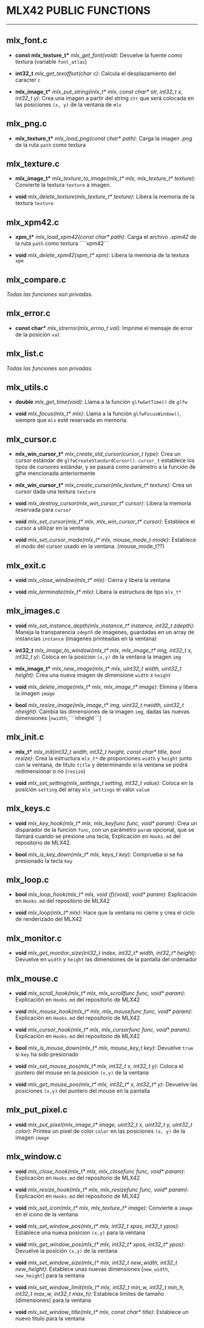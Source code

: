 # MLX42 PUBLIC FUNCTIONS
---

## mlx_font.c

* __const mlx_texture_t*__ _mlx_get_font(void)_: Devuelve la fuente como textura (variable ```font_atlas```)

* __int32_t__ _mlx_get_texoffset(char c)_: Calcula el desplazamiento del caracter ```c``` 

* __mlx_image_t*__ _mlx_put_string(mlx_t* mlx, const char* str, int32_t x, int32_t y)_: Crea una imagen a partir del string ```str``` que será colocada en las posiciones ```(x, y)``` de la ventana de ```mlx```

## mlx_png.c

* __mlx_texture_t*__ _mlx_load_png(const char* path)_: Carga la imagen _.png_ de la ruta ```path``` como textura

## mlx_texture.c

* __mlx_image_t*__ _mlx_texture_to_image(mlx_t* mlx, mlx_texture_t* texture)_: Convierte la textura ```texture``` a imagen.

* __void__ _mlx_delete_texture(mlx_texture_t* texture)_: Libera la memoria de la textura ```texture```

## mlx_xpm42.c

* __xpm_t*__ _mlx_load_xpm42(const char* path)_: Carga el archivo _.xpm42_ de la ruta ```path``` como textura ````xpm42```

* __void__ _mlx_delete_xpm42(xpm_t* xpm)_: Libera la memoria de la textura ```xpm```

## mlx_compare.c

_Todas las funciones son privadas._

## mlx_error.c

* __const char*__ _mlx_strerror(mlx_errno_t val)_: Imprime el mensaje de error de la posición ```val```

## mlx_list.c

_Todas las funciones son privadas._

## mlx_utils.c

* __double__ _mlx_get_time(void)_: Llama a la función ```glfwGetTime()``` de ```glfw```

* __void__ _mlx_focus(mlx_t* mlx)_: Llama a la función ```glfwFocusWindow()```, siempre que ```mlx``` esté reservada en memoria.

## mlx_cursor.c

* __mlx_win_cursor_t*__ _mlx_create_std_cursor(cursor_t type)_: Crea un cursor estándar de ```glfwCreateStandardCursor()```. ```cursor_t``` establece los tipos de cursores estándar, y se pasará como parámetro a la función de glfw mencionada anteriormente

* __mlx_win_cursor_t*__ _mlx_create_cursor(mlx_texture_t* texture)_: Crea un cursor dada una textura ```texture```

* __void__ _mlx_destroy_cursor(mlx_win_cursor_t* cursor)_: Libera la memoria reservada para ```cursor```

* __void__ _mlx_set_cursor(mlx_t* mlx, mlx_win_cursor_t* cursor)_: Establece el cursor a utilizar en la ventana

* __void__ _mlx_set_cursor_mode(mlx_t* mlx, mouse_mode_t mode)_: Establece el modo del cursor usado en la ventana. (mouse_mode_t??)

## mlx_exit.c

* __void__ _mlx_close_window(mlx_t* mlx)_: Cierra y libera la ventana

* __void__ _mlx_terminate(mlx_t* mlx)_: Libera la estructura de tipo ```mlx_t*```

## mlx_images.c

* __void__ _mlx_set_instance_depth(mlx_instance_t* instance, int32_t zdepth)_: Maneja la transparencia ```zdepth``` de imagenes, guardadas en un array de instancias ```instance``` (imagenes printeadas en la ventana)

* __int32_t__ _mlx_image_to_window(mlx_t* mlx, mlx_image_t* img, int32_t x, int32_t y)_: Coloca en la posicion ```(x,y)``` de la ventana la imagen ```img```

* __mlx_image_t*__ _mlx_new_image(mlx_t* mlx, uint32_t width, uint32_t height)_: Crea una nueva imagen de dimensione ```width``` x ```height```

* __void__ _mlx_delete_image(mlx_t* mlx, mlx_image_t* image)_: Elimina y libera la imagen ```image```

* __bool__ _mlx_resize_image(mlx_image_t* img, uint32_t nwidth, uint32_t nheight)_: Cambia las dimensiones de la imagen ```img```, dadas las nuevas dimensiones [```nwidth```,````nheight```]

## mlx_init.c

* __mlx_t*__ _mlx_init(int32_t width, int32_t height, const char* title, bool resize)_: Crea la estructura ```mlx_t*``` de proporciones ```width``` y ```height``` junto con la ventana, de titulo ```title``` y determinando si la ventana se podrá redimensionar o no (```resize```) 

* __void__ _mlx_set_setting(mlx_settings_t setting, int32_t value)_: Coloca en la posición ```setting``` del array ```mlx_settings``` el valor ```value```

## mlx_keys.c

* __void__ _mlx_key_hook(mlx_t* mlx, mlx_keyfunc func, void* param)_: Crea un disparador de la función ```func```, con un parámetro ```param``` opcional, que se llamará cuando se presione una tecla, Explicación en ```Hooks.md``` del repositorio de MLX42.

* __bool__ _mlx_is_key_down(mlx_t* mlx, keys_t key)_: Comprueba si se ha presionado la tecla ```key```

## mlx_loop.c

* __bool__ _mlx_loop_hook(mlx_t* mlx, void (*f)(void*), void* param)_: Explicación en ```Hooks.md``` del repositorio de MLX42

* __void__ _mlx_loop(mlx_t* mlx)_: Hace que la ventana no cierre y crea el ciclo de renderizado del MLX42

## mlx_monitor.c

* __void__ _mlx_get_monitor_size(int32_t index, int32_t* width, int32_t* height)_: Devuelve en ```width``` y ```height``` las dimensiones de la pantalla del ordenador

## mlx_mouse.c

* __void__ _mlx_scroll_hook(mlx_t* mlx, mlx_scrollfunc func, void* param)_: Explicación en ```Hooks.md``` del repositorio de MLX42

* __void__ _mlx_mouse_hook(mlx_t* mlx, mlx_mousefunc func, void* param)_: Explicación en ```Hooks.md``` del repositorio de MLX42

* __void__ _mlx_cursor_hook(mlx_t* mlx, mlx_cursorfunc func, void* param)_: Explicación en ```Hooks.md``` del repositorio de MLX42

* __bool__ _mlx_is_mouse_down(mlx_t* mlx, mouse_key_t key)_: Devuelve ```true``` si ```key``` ha sido presionado

* __void__ _mlx_set_mouse_pos(mlx_t* mlx, int32_t x, int32_t y)_: Coloca el puntero del mouse en la posicion ```(x,y)``` de la ventana

* __void__ _mlx_get_mouse_pos(mlx_t* mlx, int32_t* x, int32_t* y)_: Devuelve las posiciones ```(x,y)``` del puntero del mouse en la pantalla


## mlx_put_pixel.c

* __void__ _mlx_put_pixel(mlx_image_t* image, uint32_t x, uint32_t y, uint32_t color)_: Printea un pixel de color ```color``` en las posiciones ```(x, y)``` de la imagen ```image```

## mlx_window.c

* __void__ _mlx_close_hook(mlx_t* mlx, mlx_closefunc func, void* param)_: Explicación en ```Hooks.md``` del repositorio de MLX42

* __void__ _mlx_resize_hook(mlx_t* mlx, mlx_resizefunc func, void* param)_: Explicación en ```Hooks.md``` del repositorio de MLX42

* __void__ _mlx_set_icon(mlx_t* mlx, mlx_texture_t* image)_: Convierte a ```image``` en el icono de la ventana

* __void__ _mlx_set_window_pos(mlx_t* mlx, int32_t xpos, int32_t ypos)_: Establece una nueva posicion ```(x,y)``` para la ventana 

* __void__ _mlx_get_window_pos(mlx_t* mlx, int32_t* xpos, int32_t* ypos)_: Devuelve la posición ```(x,y)``` de la ventana

* __void__ _mlx_set_window_size(mlx_t* mlx, int32_t new_width, int32_t new_height)_: Establece unas nuevas dimensiones [```new_width```, ```new_height```] para la ventana

* __void__ _mlx_set_window_limit(mlx_t* mlx, int32_t min_w, int32_t min_h, int32_t max_w, int32_t max_h)_: Establece límites de tamaño (dimensiones) para la ventana

* __void__ _mlx_set_window_title(mlx_t* mlx, const char* title)_: Establece un nuevo título para la ventana